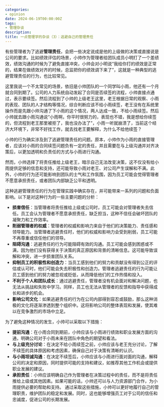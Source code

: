 ```yaml
---
categories:
- opinion
date: 2024-06-19T00:00:00Z
tags:
- 管理杂谈
description: 
title: 一点管理学的杂谈（3）：逃避自己的管理责任
---
```




有些管理者为了逃避**管理责任**，会把一些决定说成是他的上级做的决策或直接说是公司的要求。比如绩效评估的场景，小帅作为管理者给团队成员小明打了一个差绩效，绩效沟通的时候为了避免直接冲突，小帅会对小明说“我给你打的绩效是正常的，结果在做绩效对齐的时候，总监把你的绩效调下来了”，这就是一种典型的逃避管理责任的行为，也比较常见。

这里我说一个不太常见的场景，依旧是小帅团队的一个同学叫小雨，他还有一个月就合同到期了。公司的人力系统自动发起了合同是否续签的流程，小帅直接点通过，表示要续签。然后流程到了小帅的上级老王这里，老王根据日常的观察、小雨的表现、团队的人才结构等情况，综合判断应该不给小雨续签，老王没有在系统里操作而是先跟小帅沟通了下小雨的这个情况，两人达成一致，不给小雨续签。然后小帅就去跟小雨沟通说“小雨啊，你平时很努力的，表现也不错，我是想给你续签的，但流程到老王那里被拒了，我也没办法了”，小雨一听就崩溃了，当前这个经济大环境下，非常不好找工作，就去找老王要解释，为什么不给他续签？

小帅的行为确实涉及到了逃避管理责任的问题。原本，小帅作为小雨的直接管理者，应该对小雨的合同续签问题负有一定的责任，并且需要在与上级沟通并对齐决策后，以更加透明和负责任的方式与小雨进行沟通。

然而，小帅选择了将责任推给上级老王，暗示自己无法改变决策，这不仅没有给小雨提供足够的信息和支持，还可能导致小雨对老王、对公司产生误解和不满。此外，小帅的行为还可能影响到团队的士气和工作氛围，因为员工可能会觉得管理者不愿意承担责任，或者团队内部缺乏公平和透明。

这种逃避管理责任的行为在管理实践中确实存在，并可能带来一系列的问题和负面影响。以下是对这种行为的一些主要问题的分析：

- **损害信任**：当管理者将责任推给上级或公司时，员工可能会对管理者失去信任。员工会认为管理者不愿意承担责任，缺乏担当，这种不信任会破坏团队的凝聚力和工作效率。
- **削弱管理者的权威**：管理者的权威和影响力来自于他们的决策能力、责任感和领导能力。当管理者逃避责任时，他们的权威和影响力会受到削弱，员工可能不再尊重或信任他们的领导。 
- **阻碍沟通**：逃避责任的行为可能阻碍有效的沟通。员工可能会感到困惑或不满，因为他们没有获得关于决策的真正原因和背景的清晰信息。这可能导致误解和冲突，进一步损害团队关系。
- **抑制员工的积极性和创造力**：当员工感到他们的努力和贡献没有得到公正的评估或认可时，他们可能会失去积极性和创造力。管理者逃避责任的行为可能让员工感到他们的努力被忽视或贬低，从而降低他们的工作热情和投入。
- **不利于个人和团队成长**：通过逃避责任，管理者没有机会面对和解决问题，也无法从挑战和失败中学习。同样，员工也无法从管理者的反馈和指导中获得成长和进步的机会。
- **影响公司文化**：如果逃避责任的行为在公司内部得到容忍或鼓励，那么这种消极的文化将逐渐渗透到整个组织中。这将影响公司的整体表现和发展，使其难以在竞争激烈的市场中立足。


为了避免这种情况的发生，小帅可以采取以下措施：

- **提前沟通**：在小雨合同到期前，小帅应该与小雨进行绩效和职业发展方面的沟通，明确公司对于小雨未来在团队中角色的期望和看法。
- **与上级充分讨论**：在决定不给小雨续签之前，小帅应该与老王充分讨论，了解不续签的具体原因和考虑因素，确保自己对于决策有清晰的认识。
- **与小雨坦诚沟通**：在决定不续签后，小帅应该与小雨进行面对面的沟通，解释公司的决定和原因，同时提供可能的支持和建议，如推荐其他工作机会或提供职业发展的建议。
- **承担责任**：小帅应该明确自己作为管理者在决策过程中的责任，而不是将责任推给上级或其他因素。如果可能的话，小帅还可以与人力资源部门合作，为小雨提供必要的帮助和支持。
通过采取这些措施，小帅可以更好地履行自己的管理职责，维护团队的稳定和发展。同时，这也能够增强员工对于公司的信任和忠诚度，促进公司的长期发展。







